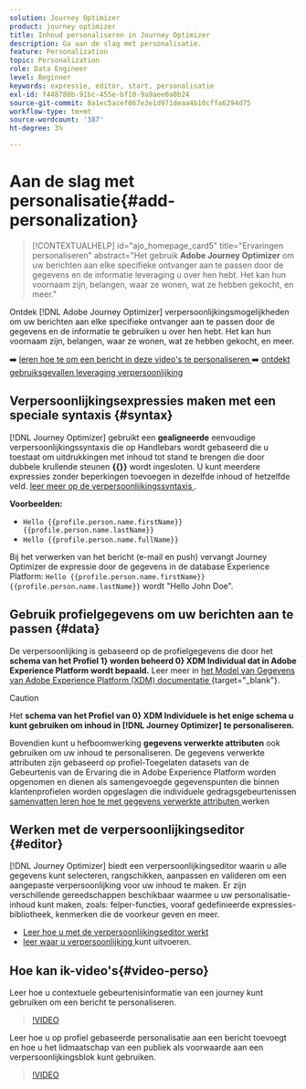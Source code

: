 ```yaml
---
solution: Journey Optimizer
product: journey optimizer
title: Inhoud personaliseren in Journey Optimizer
description: Ga aan de slag met personalisatie.
feature: Personalization
topic: Personalization
role: Data Engineer
level: Beginner
keywords: expressie, editor, start, personalisatie
exl-id: f448780b-91bc-455e-bf10-9a9aee0a0b24
source-git-commit: 8a1ec5acef067e3e1d971deaa4b10cffa6294d75
workflow-type: tm+mt
source-wordcount: '387'
ht-degree: 3%

---
```


# Aan de slag met personalisatie{#add-personalization}

>[!CONTEXTUALHELP]
>id="ajo_homepage_card5"
>title="Ervaringen personaliseren"
>abstract="Het gebruik **Adobe Journey Optimizer** om uw berichten aan elke specifieke ontvanger aan te passen door de gegevens en de informatie leveraging u over hen hebt. Het kan hun voornaam zijn, belangen, waar ze wonen, wat ze hebben gekocht, en meer."

Ontdek [!DNL Adobe Journey Optimizer] verpersoonlijkingsmogelijkheden om uw berichten aan elke specifieke ontvanger aan te passen door de gegevens en de informatie te gebruiken u over hen hebt. Het kan hun voornaam zijn, belangen, waar ze wonen, wat ze hebben gekocht, en meer.

➡️ [ leren hoe te om een bericht in deze video&#39;s te personaliseren ](#video-perso)
➡️ [ ontdekt gebruiksgevallen leveraging verpersoonlijking ](personalization-use-case.md)

## Verpersoonlijkingsexpressies maken met een speciale syntaxis {#syntax}

[!DNL Journey Optimizer] gebruikt een **gealigneerde** eenvoudige verpersoonlijkingssyntaxis die op Handlebars wordt gebaseerd die u toestaat om uitdrukkingen met inhoud tot stand te brengen die door dubbele krullende steunen **{{}}** wordt ingesloten. U kunt meerdere expressies zonder beperkingen toevoegen in dezelfde inhoud of hetzelfde veld. [ leer meer op de verpersoonlijkingssyntaxis ](personalization-syntax.md).

**Voorbeelden:**

* `Hello {{profile.person.name.firstName}} {{profile.person.name.lastName}}`
* `Hello {{profile.person.name.fullName}}`

Bij het verwerken van het bericht (e-mail en push) vervangt Journey Optimizer de expressie door de gegevens in de database Experience Platform: `Hello {{profile.person.name.firstName}} {{profile.person.name.lastName}}` wordt &quot;Hello John Doe&quot;.

## Gebruik profielgegevens om uw berichten aan te passen {#data}

De verpersoonlijking is gebaseerd op de profielgegevens die door het **schema van het Profiel 1} worden beheerd 0} XDM Individual dat in Adobe Experience Platform wordt bepaald.** Leer meer in [ het Model van Gegevens van Adobe Experience Platform (XDM) documentatie ](https://experienceleague.adobe.com/docs/experience-platform/xdm/home.html?lang=nl) {target="_blank"}.

>[!CAUTION]
>Het **schema van het Profiel van 0} XDM Individuele is het enige schema u kunt gebruiken om inhoud in [!DNL Journey Optimizer] te personaliseren.**

Bovendien kunt u hefboomwerking **gegevens verwerkte attributen** ook gebruiken om uw inhoud te personaliseren. De gegevens verwerkte attributen zijn gebaseerd op profiel-Toegelaten datasets van de Gebeurtenis van de Ervaring die in Adobe Experience Platform worden opgenomen en dienen als samengevoegde gegevenspunten die binnen klantenprofielen worden opgeslagen die individuele gedragsgebeurtenissen [ samenvatten leren hoe te met gegevens verwerkte attributen ](../audience/computed-attributes.md) werken

## Werken met de verpersoonlijkingseditor {#editor}

[!DNL Journey Optimizer] biedt een verpersoonlijkingseditor waarin u alle gegevens kunt selecteren, rangschikken, aanpassen en valideren om een aangepaste verpersoonlijking voor uw inhoud te maken. Er zijn verschillende gereedschappen beschikbaar waarmee u uw personalisatie-inhoud kunt maken, zoals: felper-functies, vooraf gedefinieerde expressies-bibliotheek, kenmerken die de voorkeur geven en meer.

* [Leer hoe u met de verpersoonlijkingseditor werkt](personalization-build-expressions.md)
* [ leer waar u verpersoonlijking ](personalization-contexts.md) kunt uitvoeren.

## Hoe kan ik-video&#39;s{#video-perso}

Leer hoe u contextuele gebeurtenisinformatie van een journey kunt gebruiken om een bericht te personaliseren.

>[!VIDEO](https://video.tv.adobe.com/v/334165?quality=12)

Leer hoe u op profiel gebaseerde personalisatie aan een bericht toevoegt en hoe u het lidmaatschap van een publiek als voorwaarde aan een verpersoonlijkingsblok kunt gebruiken.

>[!VIDEO](https://video.tv.adobe.com/v/334078?quality=12)

